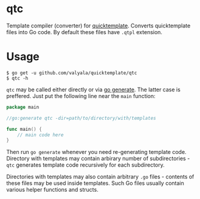 # qtc

Template compiler (converter) for [quicktemplate](https://github.com/valyala/quicktemplate).
Converts quicktemplate files into Go code. By default these files
have `.qtpl` extension.

# Usage

```
$ go get -u github.com/valyala/quicktemplate/qtc
$ qtc -h
```

`qtc` may be called either directly or via [go generate](https://blog.golang.org/generate).
The latter case is preffered. Just put the following line near the `main` function:

```go
package main

//go:generate qtc -dir=path/to/directory/with/templates

func main() {
    // main code here
}
```

Then run `go generate` whenever you need re-generating template code.
Directory with templates may contain arbirary number of subdirectories -
`qtc` generates template code recursively for each subdirectory.

Directories with templates may also contain arbitrary `.go` files - contents
of these files may be used inside templates. Such Go files usually contain
various helper functions and structs.
